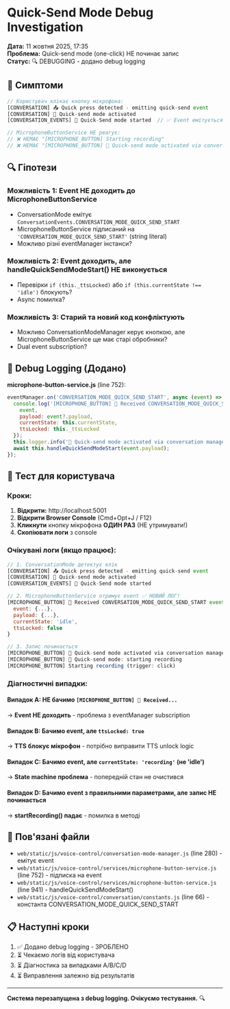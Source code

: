 # Quick-Send Mode Debug Investigation

**Дата:** 11 жовтня 2025, 17:35  
**Проблема:** Quick-send mode (one-click) НЕ починає запис  
**Статус:** 🔍 DEBUGGING - додано debug logging

## 🐛 Симптоми

```javascript
// Користувач клікає кнопку мікрофона:
[CONVERSATION] 📤 Quick press detected - emitting quick-send event
[CONVERSATION] 🎤 Quick-send mode activated
[CONVERSATION_EVENTS] 🚀 Quick-Send mode started  // ✅ Event емітується

// MicrophoneButtonService НЕ реагує:
// ❌ НЕМАЄ "[MICROPHONE_BUTTON] Starting recording"
// ❌ НЕМАЄ "[MICROPHONE_BUTTON] 🎤 Quick-send mode activated via conversation manager"
```

## 🔍 Гіпотези

### Можливість 1: Event НЕ доходить до MicrophoneButtonService
- ConversationMode емітує `ConversationEvents.CONVERSATION_MODE_QUICK_SEND_START`
- MicrophoneButtonService підписаний на `'CONVERSATION_MODE_QUICK_SEND_START'` (string literal)
- Можливо різні eventManager інстанси?

### Можливість 2: Event доходить, але handleQuickSendModeStart() НЕ виконується
- Перевірки `if (this._ttsLocked)` або `if (this.currentState !== 'idle')` блокують?
- Async помилка?

### Можливість 3: Старий та новий код конфліктують
- Можливо ConversationModeManager керує кнопкою, але MicrophoneButtonService ще має старі обробники?
- Dual event subscription?

## 🔧 Debug Logging (Додано)

**microphone-button-service.js** (line 752):
```javascript
eventManager.on('CONVERSATION_MODE_QUICK_SEND_START', async (event) => {
  console.log('[MICROPHONE_BUTTON] 🔔 Received CONVERSATION_MODE_QUICK_SEND_START event!', {
    event,
    payload: event?.payload,
    currentState: this.currentState,
    ttsLocked: this._ttsLocked
  });
  this.logger.info('🎤 Quick-send mode activated via conversation manager');
  await this.handleQuickSendModeStart(event.payload);
});
```

## 🧪 Тест для користувача

### Кроки:

1. **Відкрити:** http://localhost:5001
2. **Відкрити Browser Console** (Cmd+Opt+J / F12)
3. **Кликнути** кнопку мікрофона **ОДИН РАЗ** (НЕ утримувати!)
4. **Скопіювати логи** з console

### Очікувані логи (якщо працює):

```javascript
// 1. ConversationMode детектує клік
[CONVERSATION] 📤 Quick press detected - emitting quick-send event
[CONVERSATION] 🎤 Quick-send mode activated
[CONVERSATION_EVENTS] 🚀 Quick-Send mode started

// 2. MicrophoneButtonService отримує event ✅ НОВИЙ ЛОГ!
[MICROPHONE_BUTTON] 🔔 Received CONVERSATION_MODE_QUICK_SEND_START event! {
  event: {...},
  payload: {...},
  currentState: 'idle',
  ttsLocked: false
}

// 3. Запис починається
[MICROPHONE_BUTTON] 🎤 Quick-send mode activated via conversation manager
[MICROPHONE_BUTTON] 🎤 Quick-send mode: starting recording
[MICROPHONE_BUTTON] Starting recording (trigger: click)
```

### Діагностичні випадки:

#### Випадок A: НЕ бачимо `[MICROPHONE_BUTTON] 🔔 Received...`
→ **Event НЕ доходить** - проблема з eventManager subscription

#### Випадок B: Бачимо event, але `ttsLocked: true`
→ **TTS блокує мікрофон** - потрібно виправити TTS unlock logic

#### Випадок C: Бачимо event, але `currentState: 'recording'` (не 'idle')
→ **State machine проблема** - попередній стан не очистився

#### Випадок D: Бачимо event з правильними параметрами, але запис НЕ починається
→ **startRecording() падає** - помилка в методі

## 🔗 Пов'язані файли

- `web/static/js/voice-control/conversation-mode-manager.js` (line 280) - емітує event
- `web/static/js/voice-control/services/microphone-button-service.js` (line 752) - підписка на event
- `web/static/js/voice-control/services/microphone-button-service.js` (line 941) - handleQuickSendModeStart()
- `web/static/js/voice-control/conversation/constants.js` (line 66) - константа CONVERSATION_MODE_QUICK_SEND_START

## 📋 Наступні кроки

1. ✅ Додано debug logging - ЗРОБЛЕНО
2. ⏳ Чекаємо логів від користувача
3. ⏳ Діагностика за випадками A/B/C/D
4. ⏳ Виправлення залежно від результатів

---

**Система перезапущена з debug logging. Очікуємо тестування.** 🔍
